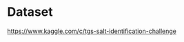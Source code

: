# Dataset
<a href="https://www.kaggle.com/c/tgs-salt-identification-challenge">https://www.kaggle.com/c/tgs-salt-identification-challenge</a>
